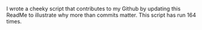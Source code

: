 I wrote a cheeky script that contributes to my Github by updating this ReadMe to illustrate why more than commits matter. This script has run 164 times.